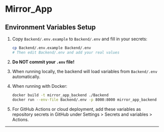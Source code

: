 # Mirror_App

## Environment Variables Setup

1. Copy `Backend/.env.example` to `Backend/.env` and fill in your secrets:
   ```sh
   cp Backend/.env.example Backend/.env
   # Then edit Backend/.env and add your real values
   ```

2. **Do NOT commit your `.env` file!**

3. When running locally, the backend will load variables from `Backend/.env` automatically.

4. When running with Docker:
   ```sh
   docker build -t mirror_app_backend ./Backend
   docker run --env-file Backend/.env -p 8000:8000 mirror_app_backend
   ```

5. For GitHub Actions or cloud deployment, add these variables as repository secrets in GitHub under Settings > Secrets and variables > Actions.

--- 
